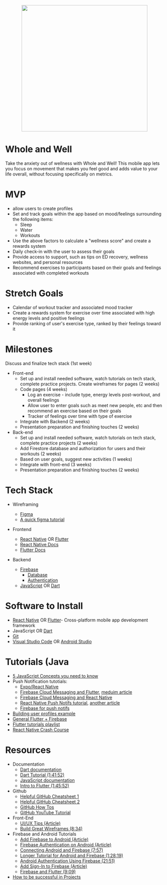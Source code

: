 <p align="center">
<img src="https://user-images.githubusercontent.com/90812886/189551530-4505340d-9b2b-4e6d-ab62-c55c844a40ea.jpg"width =  "400"/>
</p>

# Whole and Well
Take the anxiety out of wellness with Whole and Well! This mobile app lets you focus on movement that makes you feel good and adds value to your life overall, without focusing specifically on metrics.

# MVP
- allow users to create profiles
- Set and track goals within the app based on mood/feelings surrounding the following items:
    - Sleep 
    - Water 
    - Workouts
- Use the above factors to calculate a "wellness score" and create a rewards system
- Daily check-in with the user to assess their goals
- Provide access to support, such as tips on ED recovery, wellness websites, and personal resources
- Recommend exercises to participants based on their goals and feelings associated with completed workouts

# Stretch Goals
- Calendar of workout tracker and associated mood tracker
- Create a rewards system for exercise over time associated with high energy levels and positive feelings
- Provide ranking of user's exercise type, ranked by their feelings toward it

# Milestones
Discuss and finalize tech stack (1st week)
- Front-end
  - Set up and install needed software, watch tutorials on tech stack, complete practice projects. Create wireframes for pages (2 weeks)
  - Code pages (4 weeks)
    - Log an exercise - include type, energy levels post-workout, and overall feelings
    - Allow user to enter goals such as meet new people, etc and then recommend an exercise based on their goals
    - Tracker of feelings over time with type of exercise
  - Integrate with Backend (2 weeks)
  - Presentation preparation and finishing touches (2 weeks)
- Back-end
  - Set up and install needed software, watch tutorials on tech stack, complete practice projects (2 weeks)
  - Add Firestore database and authorization for users and their workouts (2 weeks)
  - Based on user goals, suggest new activities (1 weeks)
  - Integrate with front-end (3 weeks)
  - Presentation preparation and finishing touches (2 weeks)


# Tech Stack
- Wireframing
  - [Figma](https://www.figma.com)
  - [A quick figma tutorial](https://www.youtube.com/watch?v=FTFaQWZBqQ8)
  
- Frontend
  - [React Native](https://reactnative.dev)  OR [Flutter](https://flutter.dev)
  - [React Native Docs](https://reactnative.dev/docs/getting-started)
  - [Flutter Docs](https://docs.flutter.dev)
- Backend
  - [Firebase](https://firebase.google.com)
    - [Database](https://firebase.google.com/docs/database)
    - [Authentication](https://firebase.google.com/docs/auth)
  - [JavaScript](https://www.youtube.com/watch?v=W6NZfCO5SIk) OR [Dart](https://www.youtube.com/watch?v=veMhOYRib9o)

# Software to Install
- [React Native](https://reactnative.dev/docs/environment-setup) OR [Flutter](https://docs.flutter.dev/get-started/install)- Cross-platform mobile app development framework
- JavaScript OR [Dart](https://dart.dev/get-dart)
- [Git](https://git-scm.com/downloads)
- [Visual Studio Code](https://code.visualstudio.com/download) OR [Android Studio](https://developer.android.com/studio/?gclid=Cj0KCQiAxoiQBhCRARIsAPsvo-xXX5s86oGHEjB2qkbUpziXVTtE7hKYu-75k1RGtP3RvP7XNLb1n4UaAnxGEALw_wcB&gclsrc=aw.ds)

# Tutorials (Java
- [5 JavaScript Concepts you need to know](https://www.youtube.com/watch?v=a00NRSFgHsY)
- Push Notification tutotials:
  - [Expo/React Native](https://www.youtube.com/watch?v=jX5axGXJBa4)
  - [Firebase Cloud Messaging and Flutter](https://www.youtube.com/watch?v=2TSm2YGBT1s), [meduim article](https://medium.com/comerge/implementing-push-notifications-in-flutter-apps-aef98451e8f1)
  - [Firebase Cloud Messaging and React Native](https://medium.com/@anum.amin/react-native-integrating-push-notifications-using-fcm-349fff071591)
  - [React Native Push Notifs tutorial](https://www.youtube.com/watch?v=C9raKcEvptA), [another article](https://blog.logrocket.com/how-to-create-and-send-push-notifications-in-react-native/)
  - [Firebase for push notifs](https://medium.com/firebase-developers/build-a-transactional-push-notifications-system-using-only-firebase-2b792bb25a60)
 - [Building user profiles example](https://www.youtube.com/watch?v=1hPgQWbWmEk)
 - [General Flutter + Firebase](https://www.youtube.com/watch?v=sfA3NWDBPZ4)
 - [Flutter tutorials playlist](https://youtube.com/playlist?list=PL4cUxeGkcC9jLYyp2Aoh6hcWuxFDX6PBJ)
 - [React Native Crash Course](https://www.youtube.com/watch?v=Hf4MJH0jDb4)

# Resources
- Documentation
  - [Dart documentation](https://dart.dev/guides)
  - [Dart Tutorial (1:41:52)](https://www.youtube.com/watch?v=Ej_Pcr4uC2Q)
  - [JavaScript documentation](https://developer.mozilla.org/en-US/docs/Web/JavaScript)
  - [Intro to Flutter (1:45:52)](https://www.youtube.com/watch?v=pTJJsmejUOQ)
 - Github
   - [Helpful GitHub Cheatsheet 1](https://education.github.com/git-cheat-sheet-education.pdf)
    - [Helpful GitHub Cheatsheet 2](https://drive.google.com/file/d/1OddwoSvNJ3dQuEBw3RERieMXmOicif9_/view)
    - [GitHub How Tos](https://docs.github.com/en/get-started/quickstart/hello-world)
   - [GitHub YouTube Tutorial](https://www.youtube.com/watch?v=SWYqp7iY_Tc)
- Front-End
    - [UI/UX Tips (Article)](https://www.uxpin.com/studio/blog/guide-design-consistency-best-practices-ui-ux-designers/)
    - [Build Great Wireframes (8:34)](https://www.youtube.com/watch?v=KdfO_e0yK-g)
- Firebase and Android Tutorials
   -  [Add Firebase to Android (Article)](https://firebase.google.com/docs/android/setup)
    - [Firebase Authentication on Android (Article)](https://firebase.google.com/docs/auth/android/start)
   - [Connecting Android and Firebase (7:57)](https://www.youtube.com/watch?v=lnidtzL71ZA)
    - [Longer Tutorial for Android and Firebase (1:28:19)](https://www.youtube.com/watch?v=SV9pJqR41KI)
    - [Android Authentication Using Firebase (21:51)](https://www.youtube.com/watch?v=Z-RE1QuUWPg)
   - [Add Sign-In to Firebase (Article)](https://firebase.google.com/docs/auth/android/firebaseui)
   - [Firebase and Flutter (9:09)](https://www.youtube.com/watch?v=Wa0rdbb53I8)
- [How to be successful in Projects](https://docs.google.com/document/d/18Zi3DrKG5e6g5Bojr8iqxIu6VIGl86YBSFlsnJnlM88/edit?usp=sharing)
